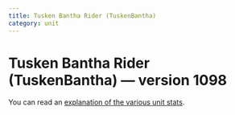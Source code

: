 ```yaml
---
title: Tusken Bantha Rider (TuskenBantha)
category: unit
---
```


# Tusken Bantha Rider (TuskenBantha) — version 1098

You can read an [explanation  of the various unit stats](unitexplained.md).

